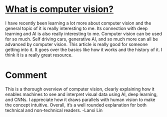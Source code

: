 # [What is computer vision?](https://www.ibm.com/think/topics/computer-vision)

I have recently been learning a lot more about computer vision and the general topic of it is really interesting to me. Its connection with deep learning and AI is also really interesting to me. Computer vision can be used for so much. Self driving cars, generative AI, and so much more can all be advanced by computer vision. This article is really good for someone getting into it. It goes over the basics like how it works and the history of it. I think it is a really great resource.

# Comment

This is a thorough overview of computer vision, clearly explaining how it enables machines to see and interpret visual data using AI, deep learning, and CNNs. I appreciate how it draws parallels with human vision to make the concept intuitive. Overall, it’s a well rounded explanation for both technical and non-technical readers. -Lanxi Lin